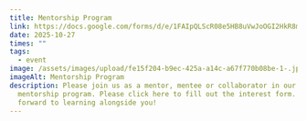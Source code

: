 ```yaml
---
title: Mentorship Program
link: https://docs.google.com/forms/d/e/1FAIpQLScR08e5HB8uVwJoOGI2HkR8m3HwVO68G9_OdujmULY-7-D37g/viewform
date: 2025-10-27
times: ""
tags:
  - event
image: /assets/images/upload/fe15f204-b9ec-425a-a14c-a67f770b08be-1-.jpg
imageAlt: Mentorship Program
description: Please join us as a mentor, mentee or collaborator in our
  mentorship program. Please click here to fill out the interest form. We look
  forward to learning alongside you!
---
```


